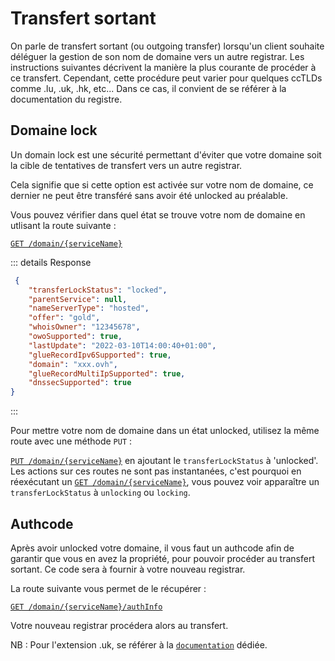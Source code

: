 # Transfert sortant

On parle de transfert sortant (ou outgoing transfer) lorsqu'un client souhaite déléguer la gestion de son nom de domaine vers un autre registrar. Les instructions suivantes décrivent la manière la plus courante de procéder à ce transfert. Cependant, cette procédure peut varier pour quelques ccTLDs comme .lu, .uk, .hk, etc...
Dans ce cas, il convient de se référer à la documentation du registre.

## Domaine lock

Un domain lock est une sécurité permettant d'éviter que votre domaine soit la cible de tentatives de transfert vers un autre registrar. 

Cela signifie que si cette option est activée sur votre nom de domaine, ce dernier ne peut être transféré sans avoir été unlocked au préalable.

Vous pouvez vérifier dans quel état se trouve votre nom de domaine en utlisant la route suivante :

 [`GET /domain/{serviceName}`](https://api.ovh.com/console/#/domain/%7BserviceName%7D~GET)

::: details Response

```json
 {
    "transferLockStatus": "locked",
    "parentService": null,
    "nameServerType": "hosted",
    "offer": "gold",
    "whoisOwner": "12345678",
    "owoSupported": true,
    "lastUpdate": "2022-03-10T14:00:40+01:00",
    "glueRecordIpv6Supported": true,
    "domain": "xxx.ovh",
    "glueRecordMultiIpSupported": true,
    "dnssecSupported": true
}
```

:::

Pour mettre votre nom de domaine dans un état unlocked, utilisez la même route avec une méthode `PUT` :

[`PUT /domain/{serviceName}`](https://api.ovh.com/console/#/domain/%7BserviceName%7D~PUT) en ajoutant le `transferLockStatus` à 'unlocked'.
Les actions sur ces routes ne sont pas instantanées, c'est pourquoi en réexécutant un [`GET /domain/{serviceName}`](https://api.ovh.com/console/#/domain/%7BserviceName%7D~GET), vous pouvez voir apparaître un `transferLockStatus` à `unlocking` ou `locking`.


## Authcode

Après avoir unlocked votre domaine, il vous faut un authcode afin de garantir que vous en avez la propriété, pour pouvoir procéder au transfert sortant. Ce code sera à fournir à votre nouveau registrar.

La route suivante vous permet de le récupérer :

[`GET /domain/{serviceName}/authInfo`](https://api.ovh.com/console/#/domain/%7BserviceName%7D/authInfo~GET)

Votre nouveau registrar procédera alors au transfert.

NB : Pour l'extension .uk, se référer à la [`documentation`](https://docs.ovh.com/gb/en/domains/web_hosting_how_to_transfer_a_couk_domain_name/) dédiée. 
